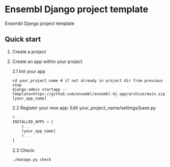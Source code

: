 Ensembl Django project template
=================================

Ensembl Django project template

Quick start
-----------

1. Create a project



2. Create an app within your project

    2.1 Init your app
    
    ```shell script
    cd your_project_name # if not already in project dir from previous step
    django-admin startapp --template=https://github.com/ensembl/ensembl-dj-app/archive/main.zip [your_app_name]

    ```

    2.2 Register your new app: Edit  your_project_name/settings/base.py
     
    ```python
    #... 
    INSTALLED_APPS = [
        #...
        [your_app_name]
        #...
    ]
    ```

    2.3 Check: 
       
    ```shell script 
    ./manage.py check 
   ```
 
